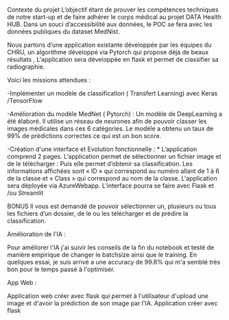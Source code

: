 # 
Contexte du projet
L’objectif étant de prouver les compétences techniques de notre start-up et de faire adhérer le corps médical au projet DATA Health HUB. 
Dans un souci d’accessibilité aux données, le POC se fera avec les données publiques du dataset MedNist.

Nous partons d’une application existante développée par les équipes du CHRU, un algorithme développé via Pytorch qui propose déjà de beaux résultats ,
L'application sera développée en flask et permet de classifier sa radiographie.

Voici les missions attendues :

-Implémenter un modèle de classification ( Transfert Learning) avec Keras /TensorFlow

-Amélioration du modèle MedNet ( Pytorch) : Un modèle de DeepLearning a été élaboré. Il utilise un réseau de neurones afin de pouvoir classer les images médicales
dans ces 6 catégories. Le modèle a obtenu un taux de 99% de prédictions correctes ce qui est un bon score.

-Création d'une interface et Evolution fonctionnelle : * L’application comprend 2 pages. L’application permet de sélectionner un fichier image et de le télécharger :
Puis elle permet d’obtenir sa classification. Les informations affichées sont « ID » qui correspond au numéro allant de 1 à 6 de la classe et « Class » qui
correspond au nom de la classe. L'application sera déployée via AzureWebapp. L'interface pourra se faire avec Flask et /ou Streamlit

BONUS Il vous est demandé de pouvoir sélectionner un, plusieurs ou tous les fichiers d’un dossier, de le ou les télécharger et de prédire la classification.

Amélioration de l'IA : 

Pour améliorer l'IA j'ai suivir les conseils de la fin du notebook et testé de manière empirique de changer le batchsize ainsi que le training. En quelques essai,
je suis arrivé a une accuracy de 99.8% qui m'a semblé très bon pour le temps passé à l'optimiser.

App Web :

Application web créer avec flask qui permet à l'utilisateur d'upload une image et d'avoir la prédiction de son image par l'IA. 
Application créer avec flask
